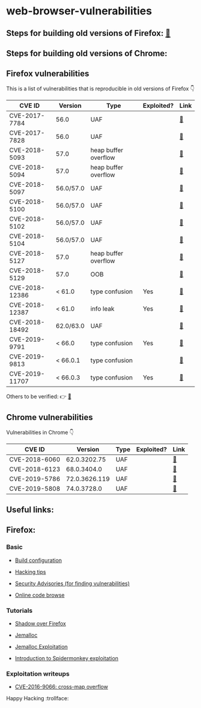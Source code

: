 # web-browser-vulnerabilities

## Steps for building old versions of Firefox: [:link:](Firefox/)

## Steps for building old versions of Chrome:


## Firefox vulnerabilities
This is a list of vulnerabilities that is reproducible in old versions of Firefox :point_down:

| CVE ID  | Version | Type | Exploited? | Link|
| ---| --- | ---| ---| --- |
| CVE-2017-7784  | 56.0  | UAF | |[:link:](Firefox/CVE-2017-7784)|
| CVE-2017-7828  | 56.0  | UAF | |[:link:](Firefox/CVE-2017-7828)|
| CVE-2018-5093  | 57.0  | heap buffer overflow | |[:link:](Firefox/CVE-2018-5093)|
| CVE-2018-5094  | 57.0  | heap buffer overflow | | [:link:](Firefox/CVE-2018-5094)|
| CVE-2018-5097  | 56.0/57.0  | UAF | | [:link:](Firefox/CVE-2018-5097)|
| CVE-2018-5100  | 56.0/57.0  | UAF | | [:link:](Firefox/CVE-2018-5100)|
| CVE-2018-5102 | 56.0/57.0  | UAF | | [:link:](Firefox/CVE-2018-5102)|
| CVE-2018-5104  | 56.0/57.0  | UAF | | [:link:](Firefox/CVE-2018-5104)|
| CVE-2018-5127  | 57.0  | heap buffer overflow | |[:link:](Firefox/CVE-2018-5127)|
| CVE-2018-5129  | 57.0  | OOB | |[:link:](Firefox/CVE-2018-5129)|
| CVE-2018-12386  | < 61.0  | type confusion | Yes |[:link:](Firefox/CVE-2018-12386)|
| CVE-2018-12387  | < 61.0 | info leak | Yes |[:link:](Firefox/CVE-2018-12387)|
| CVE-2018-18492  | 62.0/63.0 | UAF | |[:link:](Firefox/CVE-2018-18492)|
| CVE-2019-9791 | < 66.0 | type confusion | Yes |[:link:](Firefox/CVE-2019-9791)|
| CVE-2019-9813 | < 66.0.1 | type confusion | |[:link:](Firefox/CVE-2019-9813)|
| CVE-2019-11707 | < 66.0.3 | type confusion | Yes |[:link:](Firefox/CVE-2019-11707)|

Others to be verified: :point_right: [:link:](Firefox/others/)


## Chrome vulnerabilities
Vulnerabilities in Chrome :point_down:

| CVE ID  | Version | Type | Exploited? | Link|
| ---| --- | ---| ---| --- |
| CVE-2018-6060 | 62.0.3202.75 | UAF | | [:link:](Chrome/CVE-2018-6060)
| CVE-2018-6123 | 68.0.3404.0 | UAF | | [:link:](Chrome/CVE-2018-6123)
| CVE-2019-5786 | 72.0.3626.119 | UAF | | [:link:](Chrome/CVE-2019-5786)
| CVE-2019-5808 | 74.0.3728.0 | UAF | | [:link:](Chrome/CVE-2019-5808)


## Useful links:

## Firefox:

### Basic

- [Build configuration](https://developer.mozilla.org/en-US/docs/Mozilla/Developer_guide/Build_Instructions/Configuring_Build_Options)

- [Hacking tips](https://developer.mozilla.org/en-US/docs/Mozilla/Projects/SpiderMonkey/Hacking_Tips)

- [Security Advisories (for finding vulnerabilities)](https://www.mozilla.org/en-US/security/known-vulnerabilities/firefox/)

- [Online code browse](https://searchfox.org/mozilla-beta/source)

### Tutorials

- [Shadow over Firefox](http://www.phrack.org/issues/69/14.html)

- [Jemalloc](https://medium.com/iskakaushik/eli5-jemalloc-e9bd412abd70)

- [Jemalloc Exploitation](http://www.phrack.org/issues/68/10.html#article)

- [Introduction to Spidermonkey exploitation](https://doar-e.github.io/blog/2018/11/19/introduction-to-spidermonkey-exploitation/)

### Exploitation writeups
- [CVE-2016-9066: cross-map overflow](https://saelo.github.io/posts/firefox-script-loader-overflow.html)




Happy Hacking :trollface: